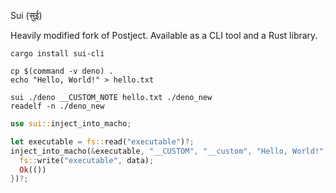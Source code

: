 Sui (सुई)

Heavily modified fork of Postject. Available as a CLI tool and a Rust library.

```
cargo install sui-cli
```

```shell
cp $(command -v deno) .
echo "Hello, World!" > hello.txt

sui ./deno __CUSTOM_NOTE hello.txt ./deno_new
readelf -n ./deno_new
```

```rust
use sui::inject_into_macho;

let executable = fs::read("executable")?;
inject_into_macho(&executable, "__CUSTOM", "__custom", "Hello, World!", |data| {
  fs::write("executable", data);
  Ok(())
})?;
```
